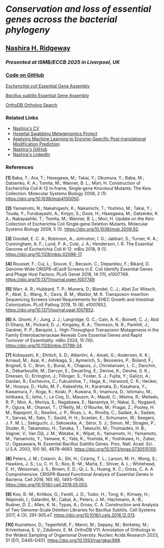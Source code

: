 # *Conservation and loss of essential genes across the bacterial phylogeny*
## [Nashira H. Ridgeway](Nashira_Ridgeway_Resume_063025.pdf)
### *Presented at ISMB/ECCB 2025 in Liverpool, UK*

### [Code on GitHub](https://github.com/nashirag/)
[*Escherichia coli* Essential Gene Assembly](https://github.com/nashirag/Essential_Gene_Conservation/blob/main/E_coli_Essential_Gene_Compilation.ipynb)

[*Bacillus subtilis* Essential Gene Assembly](https://github.com/nashirag/Essential_Gene_Conservation/blob/main/B_subtilis_Essential_Gene_Compilation.ipynb)

[OrthoDB Ortholog Search](https://github.com/nashirag/Essential_Gene_Conservation/blob/main/OrthoDB_GeneFinding.ipynb)


### Related Links
- [Nashira's CV](Nashira_Ridgeway_Resume_063025.pdf)
- [Hospital Swabbing Metagenomics Project](CSM_Poster_June2025_PortraitFormat_outlinedForPrint.pdf)
- [Applying Machine Learning to Enzyme-Specific Post-translational Modification Prediction](CEEHRC_Nov2023_V3_outlined_27x40.pdf)
- [Nashira's GitHub](https://github.com/nashirag)
- [Nashira's LinkedIn](https://linkedin.com/in/NashiraRidgeway)

### References
**[1]** Baba, T.; Ara, T.; Hasegawa, M.; Takai, Y.; Okumura, Y.; Baba, M.; Datsenko, K. A.; Tomita, M.; Wanner, B. L.; Mori, H. Construction of Escherichia Coli K‐12 In‐frame, Single‐gene Knockout Mutants: The Keio Collection. Molecular Systems Biology 2006, 2 (1). https://doi.org/10.1038/msb4100050.

**[2]** Yamamoto, N.; Nakahigashi, K.; Nakamichi, T.; Yoshino, M.; Takai, Y.; Touda, Y.; Furubayashi, A.; Kinjyo, S.; Dose, H.; Hasegawa, M.; Datsenko, K. A.; Nakayashiki, T.; Tomita, M.; Wanner, B. L.; Mori, H. Update on the Keio Collection of Escherichia Coli Single‐gene Deletion Mutants. Molecular Systems Biology 2009, 5 (1). https://doi.org/10.1038/msb.2009.92.

**[3]** Goodall, E. C. A.; Robinson, A.; Johnston, I. G.; Jabbari, S.; Turner, K. A.; Cunningham, A. F.; Lund, P. A.; Cole, J. A.; Henderson, I. R. The Essential Genome of Escherichia Coli K-12. mBio 2018, 9 (1). https://doi.org/10.1128/mbio.02096-17.

**[4]** Rousset, F.; Cui, L.; Siouve, E.; Becavin, C.; Depardieu, F.; Bikard, D. Genome-Wide CRISPR-dCas9 Screens in E. Coli Identify Essential Genes and Phage Host Factors. PLoS Genet 2018, 14 (11), e1007749. https://doi.org/10.1371/journal.pgen.1007749.

**[5]** Warr, A. R.; Hubbard, T. P.; Munera, D.; Blondel, C. J.; Abel Zur Wiesch, P.; Abel, S.; Wang, X.; Davis, B. M.; Waldor, M. K. Transposon-Insertion Sequencing Screens Unveil Requirements for EHEC Growth and Intestinal Colonization. PLoS Pathog 2019, 15 (8), e1007652. https://doi.org/10.1371/journal.ppat.1007652.

**[6]** A. Ghomi, F.; Jung, J. J.; Langridge, G. C.; Cain, A. K.; Boinett, C. J.; Abd El Ghany, M.; Pickard, D. J.; Kingsley, R. A.; Thomson, N. R.; Parkhill, J.; Gardner, P. P.; Barquist, L. High-Throughput Transposon Mutagenesis in the Family Enterobacteriaceae Reveals Core Essential Genes and Rapid Turnover of Essentiality. mBio 2024, 15 (10). https://doi.org/10.1128/mbio.01798-24.

**[7]** Kobayashi, K.; Ehrlich, S. D.; Albertini, A.; Amati, G.; Andersen, K. K.; Arnaud, M.; Asai, K.; Ashikaga, S.; Aymerich, S.; Bessieres, P.; Boland, F.; Brignell, S. C.; Bron, S.; Bunai, K.; Chapuis, J.; Christiansen, L. C.; Danchin, A.; Débarbouillé, M.; Dervyn, E.; Deuerling, E.; Devine, K.; Devine, S. K.; Dreesen, O.; Errington, J.; Fillinger, S.; Foster, S. J.; Fujita, Y.; Galizzi, A.; Gardan, R.; Eschevins, C.; Fukushima, T.; Haga, K.; Harwood, C. R.; Hecker, M.; Hosoya, D.; Hullo, M. F.; Kakeshita, H.; Karamata, D.; Kasahara, Y.; Kawamura, F.; Koga, K.; Koski, P.; Kuwana, R.; Imamura, D.; Ishimaru, M.; Ishikawa, S.; Ishio, I.; Le Coq, D.; Masson, A.; Mauël, C.; Meima, R.; Mellado, R. P.; Moir, A.; Moriya, S.; Nagakawa, E.; Nanamiya, H.; Nakai, S.; Nygaard, P.; Ogura, M.; Ohanan, T.; O’Reilly, M.; O’Rourke, M.; Pragai, Z.; Pooley, H. M.; Rapoport, G.; Rawlins, J. P.; Rivas, L. A.; Rivolta, C.; Sadaie, A.; Sadaie, Y.; Sarvas, M.; Sato, T.; Saxild, H. H.; Scanlan, E.; Schumann, W.; Seegers, J. F. M. L.; Sekiguchi, J.; Sekowska, A.; Séror, S. J.; Simon, M.; Stragier, P.; Studer, R.; Takamatsu, H.; Tanaka, T.; Takeuchi, M.; Thomaides, H. B.; Vagner, V.; Van Dijl, J. M.; Watabe, K.; Wipat, A.; Yamamoto, H.; Yamamoto, M.; Yamamoto, Y.; Yamane, K.; Yata, K.; Yoshida, K.; Yoshikawa, H.; Zuber, U.; Ogasawara, N. Essential Bacillus Subtilis Genes. Proc. Natl. Acad. Sci. U.S.A. 2003, 100 (8), 4678–4683. https://doi.org/10.1073/pnas.0730515100.

**[8]** Peters, J. M.; Colavin, A.; Shi, H.; Czarny, T. L.; Larson, M. H.; Wong, S.; Hawkins, J. S.; Lu, C. H. S.; Koo, B.-M.; Marta, E.; Shiver, A. L.; Whitehead, E. H.; Weissman, J. S.; Brown, E. D.; Qi, L. S.; Huang, K. C.; Gross, C. A. A Comprehensive, CRISPR-Based Functional Analysis of Essential Genes in Bacteria. Cell 2016, 165 (6), 1493–1506. https://doi.org/10.1016/j.cell.2016.05.003.

**[9]** Koo, B.-M.; Kritikos, G.; Farelli, J. D.; Todor, H.; Tong, K.; Kimsey, H.; Wapinski, I.; Galardini, M.; Cabal, A.; Peters, J. M.; Hachmann, A.-B.; Rudner, D. Z.; Allen, K. N.; Typas, A.; Gross, C. A. Construction and Analysis of Two Genome-Scale Deletion Libraries for Bacillus Subtilis. Cell Systems 2017, 4 (3), 291-305.e7. https://doi.org/10.1016/j.cels.2016.12.013.

**[10]** Kuznetsov, D.; Tegenfeldt, F.; Manni, M.; Seppey, M.; Berkeley, M.; Kriventseva, E. V.; Zdobnov, E. M. OrthoDB V11: Annotation of Orthologs in the Widest Sampling of Organismal Diversity. Nucleic Acids Research 2023, 51 (D1), D445–D451. https://doi.org/10.1093/nar/gkac998.

